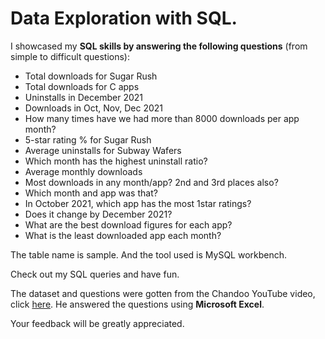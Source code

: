 # Data Exploration with SQL. 
I showcased my **SQL skills by answering the following questions** (from simple to difficult questions):  
* Total downloads for Sugar Rush
* Total downloads for C apps
* Uninstalls in December 2021
* Downloads in Oct, Nov, Dec 2021
* How many times have we had more than 8000 downloads per app month?
* 5-star rating % for Sugar Rush
* Average uninstalls for Subway Wafers
* Which month has the highest uninstall ratio?
* Average monthly downloads
* Most downloads in any month/app? 2nd and 3rd places also?
* Which month and app was that?
* In October 2021, which app has the most 1star ratings?
* Does it change by December 2021?
* What are the best download figures for each app?
* What is the least downloaded app each month? 
 
The table name is sample. And the tool used is MySQL workbench. 

Check out my SQL queries and have fun.  

The dataset and questions were gotten from the Chandoo YouTube video, click [here](https://www.youtube.com/watch?v=B5hayFelHDU). He answered the questions using **Microsoft Excel**.  

Your feedback will be greatly appreciated.  

